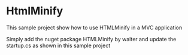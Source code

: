 # HtmlMinify
This sample project show how to use HTMLMinify in a MVC application

Simply add the nuget package HTMLMinify by walter and update the startup.cs as shown in this sample project
